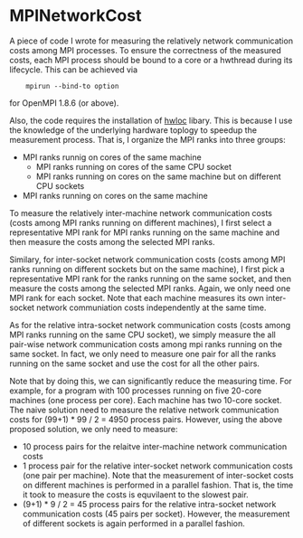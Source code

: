 # MPINetworkCost
A piece of code I wrote for measuring the relatively network communication costs among MPI processes. To ensure the correctness of the measured costs, each MPI process should be bound to a core or a hwthread during its lifecycle. This can be achieved via 			
		
		mpirun --bind-to option 

for OpenMPI 1.8.6 (or above). 

Also, the code requires the installation of [hwloc](https://www.open-mpi.org/projects/hwloc/) libary. This is because I use the knowledge of the underlying hardware toplogy to speedup the measurement process. That is, I organize the MPI ranks into three groups:

* MPI ranks runnig on cores of the same machine
  * MPI ranks running on cores of the same CPU socket
  * MPI ranks running on cores on the same machine but on different CPU sockets
* MPI ranks running on cores on the same machine

To measure the relatively inter-machine network communication costs (costs among MPI ranks running on different machines), I first select a representative MPI rank for MPI ranks running on the same machine and then measure the costs among the selected MPI ranks. 

Similary, for inter-socket network communication costs (costs among MPI ranks running on different sockets but on the same machine), I first pick a representative MPI rank for the ranks running on the same socket, and then measure the costs among the selected MPI ranks. Again, we only need one MPI rank for each socket. Note that each machine measures its own inter-socket network communiation costs independently at the same time.

As for the relative intra-socket network communication costs (costs among MPI ranks running on the same CPU socket), we simply measure the all pair-wise network communication costs among mpi ranks running on the same socket. In fact, we only need to measure one pair for all the ranks running on the same socket and use the cost for all the other pairs. 

Note that by doing this, we can significantly reduce the measuring time. For example, for a program with 100 processes running on five 20-core machines (one process per core). Each machine has two 10-core socket. The naive solution need to measure the relative network communication costs for (99+1) * 99 / 2 = 4950 process pairs. However, using the above proposed solution, we only need to measure:

* 10 process pairs for the relaitve inter-machine network communication costs
* 1 process pair for the relative inter-socket network communication costs (one pair per machine). Note that the measurement of inter-socket costs on different machines is performed in a parallel fashion. That is, the time it took to measure the costs is equvilaent to the slowest pair. 
* (9+1) * 9 / 2 = 45 process pairs for the relative intra-socket network communication costs (45 pairs per socket). However, the measurement of different sockets is again performed in a parallel fashion. 
